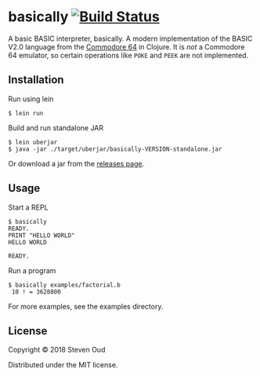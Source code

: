 # basically [![Build Status](https://travis-ci.org/soudy/basically.svg?branch=master)](https://travis-ci.org/soudy/basically)

A basic BASIC interpreter, basically. A modern implementation of the BASIC V2.0
language from the [Commodore 64](https://www.c64-wiki.com/wiki/C64) in Clojure.
It is _not_ a Commodore 64 emulator, so certain operations like `POKE` and
`PEEK` are not implemented.

## Installation

Run using lein

    $ lein run

Build and run standalone JAR

    $ lein uberjar
    $ java -jar ./target/uberjar/basically-VERSION-standalone.jar

Or download a jar from the [releases page](https://github.com/soudy/basically/releases).

## Usage
Start a REPL
```
$ basically
READY.
PRINT "HELLO WORLD"
HELLO WORLD

READY.
```

Run a program
```
$ basically examples/factorial.b
 10 ! = 3628800
```
For more examples, see the examples directory.

## License

Copyright © 2018 Steven Oud

Distributed under the MIT license.
